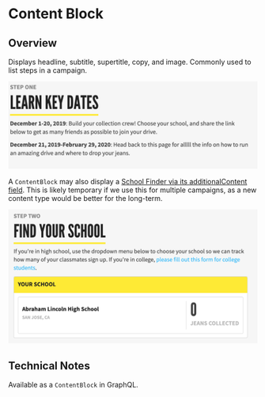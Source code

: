 # Content Block

## Overview

Displays headline, subtitle, supertitle, copy, and image. Commonly used to list steps in a campaign.

![Example Content Block](../../.gitbook/assets/content-block-example.png)

A `ContentBlock` may also display a [School Finder via its additionalContent field](development/features/school-finder.md#usage-instructions). This is likely temporary if we use this for multiple campaigns, as a new content type would be better for the long-term.

![Example Content Block With School Finder](../../.gitbook/assets/content-block-school-finder-example.png)

## Technical Notes

Available as a `ContentBlock` in GraphQL.
